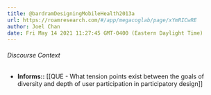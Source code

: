 ```yaml
---
title: @bardramDesigningMobileHealth2013a
url: https://roamresearch.com/#/app/megacoglab/page/xYmRICwRE
author: Joel Chan
date: Fri May 14 2021 11:27:45 GMT-0400 (Eastern Daylight Time)
---
```




###### Discourse Context

- **Informs::** [[QUE - What tension points exist between the goals of diversity and depth of user participation in participatory design]]
